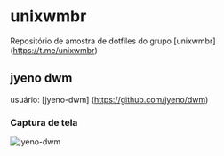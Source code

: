 # unixwmbr
Repositório de amostra de dotfiles do grupo [unixwmbr] (https://t.me/unixwmbr)

## jyeno dwm
usuário: [jyeno-dwm] (https://github.com/jyeno/dwm)

### Captura de tela

![jyeno-dwm](https://raw.githubusercontent.com/jyeno/dwm/master/screenshots/dwmshot.jpg)
